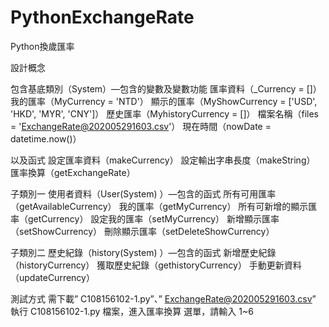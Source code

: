 # PythonExchangeRate
Python換歲匯率

設計概念

包含基底類別（System）—包含的變數及變數功能
匯率資料（_Currency = []）
我的匯率（MyCurrency = 'NTD'）
顯示的匯率（MyShowCurrency = ['USD', 'HKD', 'MYR', 'CNY']）
歷史匯率（MyhistoryCurrency = []）
檔案名稱（files = 'ExchangeRate@202005291603.csv'）
現在時間（nowDate = datetime.now()）

以及函式
設定匯率資料（makeCurrency）
設定輸出字串長度（makeString）
匯率換算（getExchangeRate）

子類別一 使用者資料（User(System) ）—包含的函式
所有可用匯率（getAvailableCurrency）
我的匯率（getMyCurrency）
所有可新增的顯示匯率（getCurrency）
設定我的匯率（setMyCurrency）
新增顯示匯率（setShowCurrency）
刪除顯示匯率（setDeleteShowCurrency）

子類別二 歷史紀錄（history(System) ）—包含的函式
新增歷史紀錄（historyCurrency）
獲取歷史紀錄（gethistoryCurrency）
手動更新資料（updateCurrency）

測試方式
需下載” C108156102-1.py”、”
ExchangeRate@202005291603.csv”
執行 C108156102-1.py 檔案，進入匯率換算
選單，請輸入 1~6
